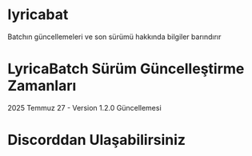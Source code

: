 # lyricabat
Batchın güncellemeleri ve son sürümü hakkında bilgiler barındırır

# LyricaBatch Sürüm Güncelleştirme Zamanları
2025 Temmuz 27 - Version 1.2.0 Güncellemesi

# Discorddan Ulaşabilirsiniz

